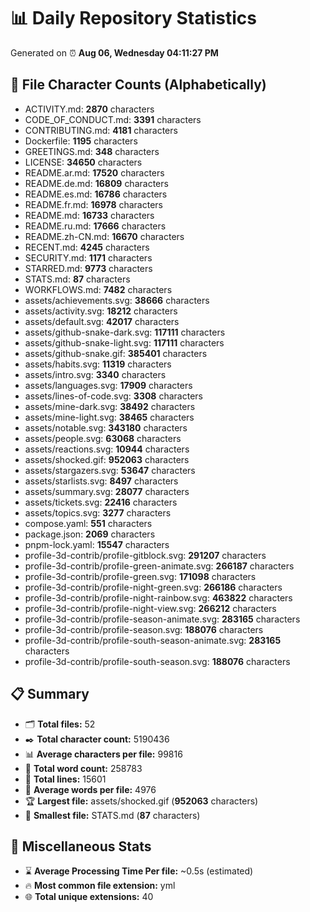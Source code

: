 # 📊 Daily Repository Statistics
Generated on ⏰ **Aug 06, Wednesday 04:11:27 PM**

## 📂 File Character Counts (Alphabetically)
- ACTIVITY.md: **2870** characters
- CODE_OF_CONDUCT.md: **3391** characters
- CONTRIBUTING.md: **4181** characters
- Dockerfile: **1195** characters
- GREETINGS.md: **348** characters
- LICENSE: **34650** characters
- README.ar.md: **17520** characters
- README.de.md: **16809** characters
- README.es.md: **16786** characters
- README.fr.md: **16978** characters
- README.md: **16733** characters
- README.ru.md: **17666** characters
- README.zh-CN.md: **16670** characters
- RECENT.md: **4245** characters
- SECURITY.md: **1171** characters
- STARRED.md: **9773** characters
- STATS.md: **87** characters
- WORKFLOWS.md: **7482** characters
- assets/achievements.svg: **38666** characters
- assets/activity.svg: **18212** characters
- assets/default.svg: **42017** characters
- assets/github-snake-dark.svg: **117111** characters
- assets/github-snake-light.svg: **117111** characters
- assets/github-snake.gif: **385401** characters
- assets/habits.svg: **11319** characters
- assets/intro.svg: **3340** characters
- assets/languages.svg: **17909** characters
- assets/lines-of-code.svg: **3308** characters
- assets/mine-dark.svg: **38492** characters
- assets/mine-light.svg: **38465** characters
- assets/notable.svg: **343180** characters
- assets/people.svg: **63068** characters
- assets/reactions.svg: **10944** characters
- assets/shocked.gif: **952063** characters
- assets/stargazers.svg: **53647** characters
- assets/starlists.svg: **8497** characters
- assets/summary.svg: **28077** characters
- assets/tickets.svg: **22416** characters
- assets/topics.svg: **3277** characters
- compose.yaml: **551** characters
- package.json: **2069** characters
- pnpm-lock.yaml: **15547** characters
- profile-3d-contrib/profile-gitblock.svg: **291207** characters
- profile-3d-contrib/profile-green-animate.svg: **266187** characters
- profile-3d-contrib/profile-green.svg: **171098** characters
- profile-3d-contrib/profile-night-green.svg: **266186** characters
- profile-3d-contrib/profile-night-rainbow.svg: **463822** characters
- profile-3d-contrib/profile-night-view.svg: **266212** characters
- profile-3d-contrib/profile-season-animate.svg: **283165** characters
- profile-3d-contrib/profile-season.svg: **188076** characters
- profile-3d-contrib/profile-south-season-animate.svg: **283165** characters
- profile-3d-contrib/profile-south-season.svg: **188076** characters

## 📋 Summary
- 🗂️ **Total files:** 52
- ✒️ **Total character count:** 5190436
- 📊 **Average characters per file:** 99816
- 📝 **Total word count:** 258783
- 🧾 **Total lines:** 15601
- 📐 **Average words per file:** 4976
- 🏆 **Largest file:** assets/shocked.gif (**952063** characters)
- 🥉 **Smallest file:** STATS.md (**87** characters)

## 🌟 Miscellaneous Stats
- ⌛ **Average Processing Time Per file:** ~0.5s (estimated)
- 🔥 **Most common file extension:** yml
- 🌐 **Total unique extensions:** 40
